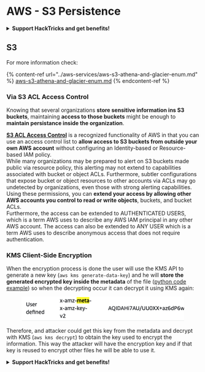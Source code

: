 # AWS - S3 Persistence

<details>

<summary><strong>Support HackTricks and get benefits!</strong></summary>

* If you want to see your **company advertised in HackTricks** or if you want access to the **latest version of the PEASS or download HackTricks in PDF** Check the [**SUBSCRIPTION PLANS**](https://github.com/sponsors/carlospolop)!
* Get the [**official PEASS & HackTricks swag**](https://peass.creator-spring.com)
* Discover [**The PEASS Family**](https://opensea.io/collection/the-peass-family), our collection of exclusive [**NFTs**](https://opensea.io/collection/the-peass-family)
* **Join the** 💬 [**Discord group**](https://discord.gg/hRep4RUj7f) or the [**telegram group**](https://t.me/peass) or **follow** me on **Twitter** 🐦 [**@carlospolopm**](https://twitter.com/carlospolopm)**.**
* **Share your hacking tricks by submitting PRs to the** [**HackTricks**](https://github.com/carlospolop/hacktricks) and [**HackTricks Cloud**](https://github.com/carlospolop/hacktricks-cloud) github repos.

</details>

## S3

For more information check:

{% content-ref url="../aws-services/aws-s3-athena-and-glacier-enum.md" %}
[aws-s3-athena-and-glacier-enum.md](../aws-services/aws-s3-athena-and-glacier-enum.md)
{% endcontent-ref %}

### Via S3 ACL Access Control

Knowing that several organizations **store sensitive information ins S3 buckets**, maintaining **access to those buckets** might be enough to **maintain persistance inside the organization**.

[**S3 ACL Access Control**](https://docs.aws.amazon.com/AmazonS3/latest/userguide/acl-overview.html) is a recognized functionality of AWS in that you can use an access control list to **allow access to S3 buckets from outside your own AWS account** without configuring an Identity-based or Resource-based IAM policy.\
While many organizations may be prepared to alert on S3 buckets made public via resource policy, this alerting may not extend to capabilities associated with bucket or object ACLs. Furthermore, subtler configurations that expose bucket or object resources to other accounts via ACLs may go undetected by organizations, even those with strong alerting capabilities. Using these permissions, you can **extend your access by allowing other AWS accounts you control to read or write objects**, buckets, and bucket ACLs.\
Furthermore, the access can be extended to AUTHENTICATED USERS, which is a term AWS uses to describe any AWS IAM principal in any other AWS account. The access can also be extended to ANY USER which is a term AWS uses to describe anonymous access that does not require authentication.

### KMS Client-Side Encryption

When the encryption process is done the user will use the KMS API to generate a new key (`aws kms generate-data-key`) and he will **store the generated encrypted key inside the metadata** of the file ([python code example](https://aioboto3.readthedocs.io/en/latest/cse.html#how-it-works-kms-managed-keys)) so when the decrypting occur it can decrypt it using KMS again:&#x20;

<figure><img src="../../../.gitbook/assets/image.png" alt=""><figcaption></figcaption></figure>

Therefore, and attacker could get this key from the metadata and decrypt with KMS (`aws kms decrypt`) to obtain the key used to encrypt the information. This way the attacker will have the encryption key and if that key is reused to encrypt other files he will be able to use it.

<details>

<summary><strong>Support HackTricks and get benefits!</strong></summary>

* If you want to see your **company advertised in HackTricks** or if you want access to the **latest version of the PEASS or download HackTricks in PDF** Check the [**SUBSCRIPTION PLANS**](https://github.com/sponsors/carlospolop)!
* Get the [**official PEASS & HackTricks swag**](https://peass.creator-spring.com)
* Discover [**The PEASS Family**](https://opensea.io/collection/the-peass-family), our collection of exclusive [**NFTs**](https://opensea.io/collection/the-peass-family)
* **Join the** 💬 [**Discord group**](https://discord.gg/hRep4RUj7f) or the [**telegram group**](https://t.me/peass) or **follow** me on **Twitter** 🐦 [**@carlospolopm**](https://twitter.com/carlospolopm)**.**
* **Share your hacking tricks by submitting PRs to the** [**HackTricks**](https://github.com/carlospolop/hacktricks) and [**HackTricks Cloud**](https://github.com/carlospolop/hacktricks-cloud) github repos.

</details>
